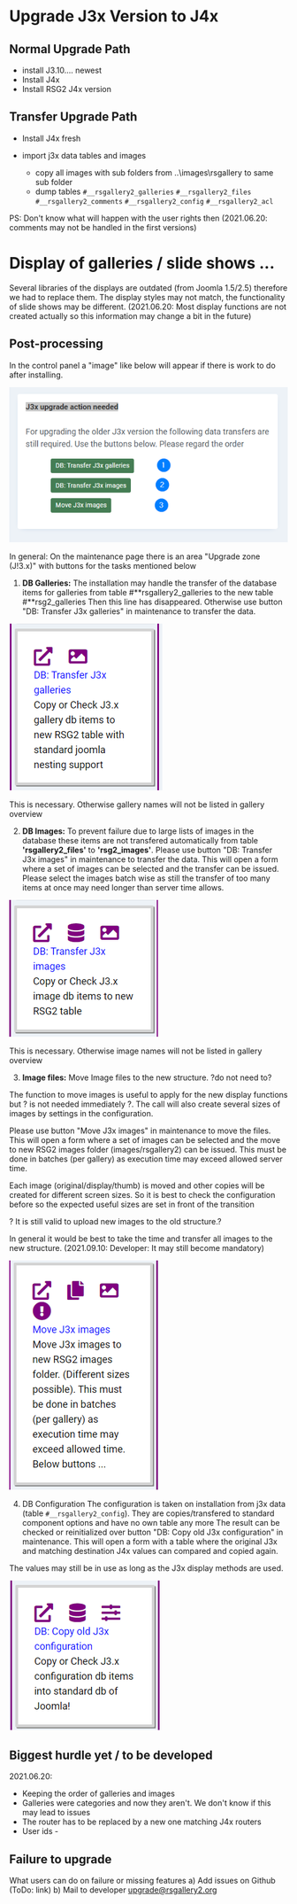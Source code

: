 # Upgrade J3x Version to J4x

## Normal Upgrade Path

- install J3.10.... newest
- Install J4x
- Install RSG2 J4x version

## Transfer Upgrade Path

- Install J4x fresh
- import j3x data tables and images

  - copy all images with sub folders from ..\images\rsgallery to same sub folder
  - dump tables `#__rsgallery2_galleries` `#__rsgallery2_files` `#__rsgallery2_comments` `#__rsgallery2_config` `#__rsgallery2_acl`

PS: Don't know what will happen with the user rights then (2021.06.20: comments may not be handled in the first versions)

# Display of galleries / slide shows ...

Several libraries of the displays are outdated (from Joomla 1.5/2.5) therefore we had to replace them. The display styles may not match, the functionality of slide shows may be different. (2021.06.20: Most display functions are not created actually so this information may change a bit in the future)

## Post-processing

In the control panel a "image" like below will appear if there is work to do after installing.

![J3x upgrade action needed](https://github.com/RSGallery2/RSGallery2_Project/blob/master/Documentation/J!4x/images4Doc/J3x_UpgradeActionNeeded.png?raw=true)

In general: On the maintenance page there is an area "Upgrade zone (J!3.x)" with buttons for the tasks mentioned below

1) **DB Galleries:** The installation may handle the transfer of the database items for galleries from table #**rsgallery2_galleries to the new table #**rsg2_galleries Then this line has disappeared. Otherwise use button "DB: Transfer J3x galleries" in maintenance to transfer the data.

![J3x DB Galleries upgrade action needed](https://github.com/RSGallery2/RSGallery2_Project/blob/master/Documentation/J!4x/images4Doc/J3x_upgrade_DB_Galleries.png?raw=true)

This is necessary. Otherwise gallery names will not be listed in gallery overview

2) **DB Images:** To prevent failure due to large lists of images in the database these items are not transfered automatically from table **'rsgallery2_files'** to **'rsg2_images'**. Please use button "DB: Transfer J3x images" in maintenance to transfer the data. This will open a form where a set of images can be selected and the transfer can be issued. Please select the images batch wise as still the transfer of too many items at once may need longer than server time allows.

![J3x DB Images upgrade action needed](https://github.com/RSGallery2/RSGallery2_Project/blob/master/Documentation/J!4x/images4Doc/J3x_upgrade_DB_Images.png?raw=true)

This is necessary. Otherwise image names will not be listed in gallery overview

3) **Image files:** Move Image files to the new structure. ?do not need to?

The function to move images is useful to apply for the new display functions but ? is not needed immediately ?. The call will also create several sizes of images by settings in the configuration.

Please use button "Move J3x images" in maintenance to move the files. This will open a form where a set of images can be selected and the move to new RSG2 images folder (images/rsgallery2) can be issued. This must be done in batches (per gallery) as execution time may exceed allowed server time.

Each image (original/display/thumb) is moved and other copies will be created for different screen sizes. So it is best to check the configuration before so the expected useful sizes are set in front of the transition

? It is still valid to upload new images to the old structure.?

In general it would be best to take the time and transfer all images to the new structure. (2021.09.10: Developer: It may still become mandatory)

![J3x Image files upgrade action needed](https://github.com/RSGallery2/RSGallery2_Project/blob/master/Documentation/J!4x/images4Doc/J3x_upgrade_move_Images.png?raw=true)

4) DB Configuration The configuration is taken on installation from j3x data (table `#__rsgallery2_config`). They are copies/transfered to standard component options and have no own table any more The result can be checked or reinitialized over button "DB: Copy old J3x configuration" in maintenance. This will open a form with a table where the original J3x and matching destination J4x values can compared and copied again.

The values may still be in use as long as the J3x display methods are used.

![J3x upgrade action needed](https://github.com/RSGallery2/RSGallery2_Project/blob/master/Documentation/J!4x/images4Doc/J3x_upgrade_DB_Config.png?raw=true)

## Biggest hurdle yet / to be developed

2021.06.20:

- Keeping the order of galleries and images
- Galleries were categories and now they aren't. We don't know if this may lead to issues
- The router has to be replaced by a new one matching J4x routers
- User ids -

## Failure to upgrade

What users can do on failure or missing features a) Add issues on Github (ToDo: link) b) Mail to developer upgrade@rsgallery2.org
